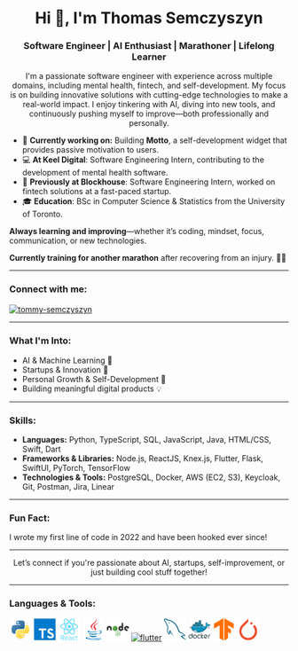 <h1 align="center">Hi 👋, I'm Thomas Semczyszyn</h1>
<h3 align="center">Software Engineer | AI Enthusiast | Marathoner | Lifelong Learner</h3>

<p align="center">
  I'm a passionate software engineer with experience across multiple domains, including mental health, fintech, and self-development. My focus is on building innovative solutions with cutting-edge technologies to make a real-world impact. I enjoy tinkering with AI, diving into new tools, and continuously pushing myself to improve—both professionally and personally.
</p>

- 🌱 **Currently working on:** Building **Motto**, a self-development widget that provides passive motivation to users.  
- 💻 **At Keel Digital**: Software Engineering Intern, contributing to the development of mental health software.  
- 🏢 **Previously at Blockhouse**: Software Engineering Intern, worked on fintech solutions at a fast-paced startup.  
- 🎓 **Education**: BSc in Computer Science & Statistics from the University of Toronto.

**Always learning and improving**—whether it’s coding, mindset, focus, communication, or new technologies.

**Currently training for another marathon** after recovering from an injury. 🏃‍♂️

---

<h3 align="left">Connect with me:</h3>
<p align="left">
  <a href="https://linkedin.com/in/thomas-semczyszyn/" target="blank"><img align="center" src="https://raw.githubusercontent.com/rahuldkjain/github-profile-readme-generator/master/src/images/icons/Social/linked-in-alt.svg" alt="tommy-semczyszyn" height="30" width="40" /></a>
</p>

---

<h3 align="left">What I'm Into:</h3>
<ul>
  <li>AI & Machine Learning 🧠</li>
  <li>Startups & Innovation 🚀</li>
  <li>Personal Growth & Self-Development 🌱</li>
  <li>Building meaningful digital products 💡</li>
</ul>

---

<h3 align="left">Skills:</h3>
<ul>
  <li><strong>Languages:</strong> Python, TypeScript, SQL, JavaScript, Java, HTML/CSS, Swift, Dart</li>
  <li><strong>Frameworks & Libraries:</strong> Node.js, ReactJS, Knex.js, Flutter, Flask, SwiftUI, PyTorch, TensorFlow</li>
  <li><strong>Technologies & Tools:</strong> PostgreSQL, Docker, AWS (EC2, S3), Keycloak, Git, Postman, Jira, Linear</li>
</ul>

---

<h3 align="left">Fun Fact:</h3>
<p align="left">I wrote my first line of code in 2022 and have been hooked ever since!</p>

---

<p align="center">Let’s connect if you're passionate about AI, startups, self-improvement, or just building cool stuff together!</p>

---

<h3 align="left">Languages & Tools:</h3>
<p align="left">
  <a href="https://www.python.org" target="_blank" rel="noreferrer"><img src="https://raw.githubusercontent.com/devicons/devicon/master/icons/python/python-original.svg" alt="python" width="40" height="40"/></a>
  <a href="https://www.typescriptlang.org/" target="_blank" rel="noreferrer"><img src="https://raw.githubusercontent.com/devicons/devicon/master/icons/typescript/typescript-original.svg" alt="typescript" width="40" height="40"/></a>
  <a href="https://reactjs.org/" target="_blank" rel="noreferrer"><img src="https://raw.githubusercontent.com/devicons/devicon/master/icons/react/react-original-wordmark.svg" alt="react" width="40" height="40"/></a>
  <a href="https://www.java.com" target="_blank" rel="noreferrer"><img src="https://raw.githubusercontent.com/devicons/devicon/master/icons/java/java-original.svg" alt="java" width="40" height="40"/></a>
  <a href="https://nodejs.org" target="_blank" rel="noreferrer"><img src="https://raw.githubusercontent.com/devicons/devicon/master/icons/nodejs/nodejs-original-wordmark.svg" alt="nodejs" width="40" height="40"/></a>
  <a href="https://flutter.dev" target="_blank" rel="noreferrer"><img src="https://www.vectorlogo.zone/logos/flutterio/flutterio-icon.svg" alt="flutter" width="40" height="40"/></a>
  <a href="https://www.sql.org" target="_blank" rel="noreferrer"><img src="https://raw.githubusercontent.com/devicons/devicon/master/icons/mysql/mysql-original.svg" alt="sql" width="40" height="40"/></a>
  <a href="https://www.docker.com" target="_blank" rel="noreferrer"><img src="https://raw.githubusercontent.com/devicons/devicon/master/icons/docker/docker-original-wordmark.svg" alt="docker" width="40" height="40"/></a>
  <a href="https://www.tensorflow.org/" target="_blank" rel="noreferrer"><img src="https://raw.githubusercontent.com/devicons/devicon/master/icons/tensorflow/tensorflow-original.svg" alt="tensorflow" width="40" height="40"/></a>
  <a href="https://www.pytorch.org/" target="_blank" rel="noreferrer"><img src="https://raw.githubusercontent.com/devicons/devicon/master/icons/pytorch/pytorch-original.svg" alt="pytorch" width="40" height="40"/></a>
</p>
